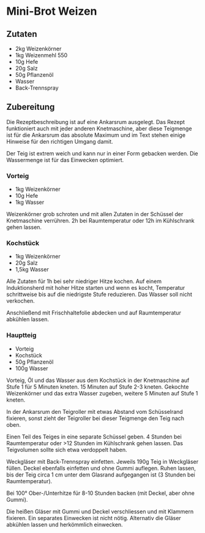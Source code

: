 # Mini-Brot Weizen

## Zutaten
- 2kg Weizenkörner
- 1kg Weizenmehl 550
- 10g Hefe
- 20g Salz
- 50g Pflanzenöl
- Wasser
- Back-Trennspray

## Zubereitung

Die Rezeptbeschreibung ist auf eine Ankarsrum ausgelegt. Das Rezept funktioniert auch mit jeder anderen Knetmaschine, aber diese Teigmenge ist für die Ankarsrum das absolute Maximum und im Text stehen einige Hinweise für den richtigen Umgang damit.

Der Teig ist extrem weich und kann nur in einer Form gebacken werden. Die Wassermenge ist für das Einwecken optimiert. 

### Vorteig
- 1kg Weizenkörner
- 10g Hefe
- 1kg Wasser

Weizenkörner grob schroten und mit allen Zutaten in der Schüssel der Knetmaschine verrühren. 2h bei Raumtemperatur oder 12h im Kühlschrank gehen lassen.

### Kochstück
- 1kg Weizenkörner
- 20g Salz
- 1,5kg Wasser

Alle Zutaten für 1h bei sehr niedriger Hitze kochen. Auf einem Induktionsherd mit hoher Hitze starten und wenn es kocht, Temperatur schrittweise bis auf die niedrigste Stufe reduzieren. Das Wasser soll nicht verkochen.

 Anschließend mit Frischhaltefolie abdecken und auf Raumtemperatur abkühlen lassen.

### Hauptteig
- Vorteig
- Kochstück
- 50g Pflanzenöl
- 100g Wasser

Vorteig, Öl und das Wasser aus dem Kochstück in der Knetmaschine auf Stufe 1 für 5 Minuten kneten. 15 Minuten auf Stufe 2-3 kneten. Gekochte Weizenkörner und das extra Wasser zugeben, weitere 5 Minuten auf Stufe 1 kneten.

In der Ankarsrum den Teigroller mit etwas Abstand vom Schüsselrand fixieren, sonst zieht der Teigroller bei dieser Teigmenge den Teig nach oben.

Einen Teil des Teiges in eine separate Schüssel geben. 4 Stunden bei Raumtemperatur oder >12 Stunden im Kühlschrank gehen lassen. Das Teigvolumen sollte sich etwa verdoppelt haben.

Weckgläser mit Back-Trennspray einfetten. Jeweils 190g Teig in Weckgläser füllen. Deckel ebenfalls einfetten und ohne Gummi auflegen. Ruhen lassen, bis der Teig circa 1 cm unter dem Glasrand aufgegangen ist (3 Stunden bei Raumtemperatur).

Bei 100° Ober-/Unterhitze für 8-10 Stunden backen (mit Deckel, aber ohne Gummi).

Die heißen Gläser mit Gummi und Deckel verschliessen und mit Klammern fixieren. Ein separates Einwecken ist nicht nötig. Alternativ die Gläser abkühlen lassen und herkömmlich einwecken.
